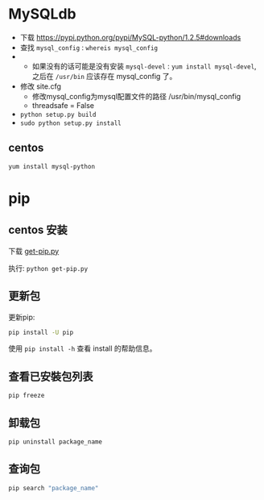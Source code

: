 # MySQLdb

- 下载 <https://pypi.python.org/pypi/MySQL-python/1.2.5#downloads>
- 查找 `mysql_config` : `whereis mysql_config`
- - 如果没有的话可能是没有安装 `mysql-devel` : `yum install mysql-devel`, 之后在 `/usr/bin` 应该存在 mysql_config 了。
- 修改 site.cfg
  - 修改mysql_config为mysql配置文件的路径 /usr/bin/mysql_config
  - threadsafe = False
- `python setup.py build`
- `sudo python setup.py install`



## centos

`yum install mysql-python`



# pip

## centos 安装

下载 [get-pip.py](https://pip.pypa.io/en/stable/installing/)

执行: `python get-pip.py`


## 更新包

更新pip:

```bash
pip install -U pip
```

使用 `pip install -h` 查看 install 的帮助信息。

## 查看已安裝包列表

```bash
pip freeze
```

## 卸载包

```bash
pip uninstall package_name
```

## 查询包

```bash
pip search "package_name"
```